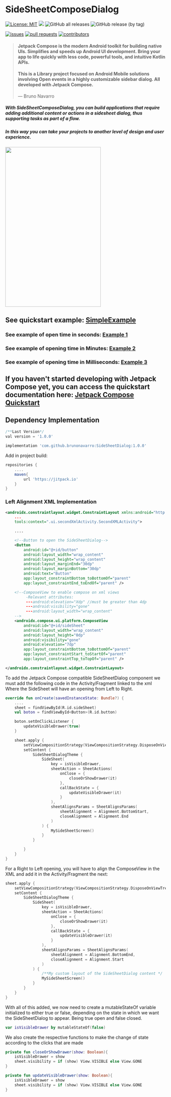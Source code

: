 # SideSheetComposeDialog

[![License: MIT](https://img.shields.io/badge/License-MIT-yellow.svg)](https://opensource.org/licenses/MIT)
[![](https://jitpack.io/v/brunonavarro/SideSheetComposeDialog.svg)](https://jitpack.io/#brunonavarro/SideSheetComposeDialog)
![GitHub all releases](https://img.shields.io/github/downloads/brunonavarro/SideSheetComposeDialog/total)
![GitHub release (by tag)](https://img.shields.io/github/downloads/brunonavarro/SideSheetComposeDialog/1.0.0/total)


[![issues](https://img.shields.io/github/issues/brunonavarro/SideSheetComposeDialog?style=for-the-badge)](https://github.com/brunonavarro/SideSheetComposeDialog/issues)
[![pull requests](https://img.shields.io/github/issues-pr/brunonavarro/SideSheetComposeDialog?style=for-the-badge)](https://github.com/brunonavarro/SideSheetComposeDialog/pulls)
[![contributors](https://img.shields.io/github/contributors/brunonavarro/SideSheetComposeDialog?style=for-the-badge)](https://github.com/brunonavarro/SideSheetComposeDialog/graphs/contributors)

> #### Jetpack Compose is the modern Android toolkit for building native UIs. Simplifies and speeds up Android UI development. Bring your app to life quickly with less code, powerful tools, and intuitive Kotlin APIs.
> #### This is a Library project focused on Android Mobile solutions involving Open events in a highly customizable sidebar dialog. All developed with Jetpack Compose.
> — Bruno Navarro

##### With SideSheetComposeDialog, you can build applications that require adding additional content or actions in a sidesheet dialog, thus supporting tasks as part of a flow.
##### In this way you can take your projects to another level of design and user experience.


<img src="https://github.com/brunonavarro/SideSheetDialog/blob/main/SideSheetDialogCompose.jpeg" width="300" height="500" />


## See quickstart example: [SimpleExample](https://github.com/brunonavarro/SideSheetComposeDialog/blob/main/app/src/main/java/com/bruno/daniel/navarro/nunez/sidesheetdialog/MainActivity.kt)

### See example of open time in seconds: [Example 1](https://github.com/brunonavarro/SideSheetComposeDialog/blob/main/app/src/main/java/com/bruno/daniel/navarro/nunez/sidesheetdialog/MainActivity.kt)
### See example of opening time in Minutes: [Example 2](https://github.com/brunonavarro/SideSheetComposeDialog/blob/example2/app/src/main/java/com/bruno/daniel/navarro/nunez/sidesheetdialog/MainActivity.kt)
### See example of opening time in Milliseconds: [Example 3](https://github.com/brunonavarro/SideSheetComposeDialog/blob/example3/app/src/main/java/com/bruno/daniel/navarro/nunez/sidesheetdialog/MainActivity.kt)


## If you haven't started developing with Jetpack Compose yet, you can access the quickstart documentation here: [Jetpack Compose Quickstart](https://developer.android.com/jetpack/compose/setup?hl=es-419)


## Dependency Implementation
```gradle
/**Last Version*/
val version = '1.0.0'
```
```gradle
implementation 'com.github.brunonavarro:SideSheetDialog:1.0.0'
```
Add in project build:
```gradle
repositories {
    ....
    maven{
        url 'https://jitpack.io'
    }
}
```

### Left Alignment XML Implementation
```xml
<androidx.constraintlayout.widget.ConstraintLayout xmlns:android="http://schemas.android.com/apk/res/android"
    ...
    tools:context=".ui.secondXmlActivity.SecondXMLActivity">

    ....

    <!--Button to open the SideSheetDialog-->
    <Button
        android:id="@+id/button"
        android:layout_width="wrap_content"
        android:layout_height="wrap_content"
        android:layout_marginEnd="30dp"
        android:layout_marginBottom="30dp"
        android:text="Button"
        app:layout_constraintBottom_toBottomOf="parent"
        app:layout_constraintEnd_toEndOf="parent" />

    <!--ComposeView to enable compose on xml views
         -Relevant attributes:
         ---android:elevation="Xdp" //must be greater than 4dp
         ---android:visibility="gone"
         ---android:layout_width="wrap_content"
    -->
    <androidx.compose.ui.platform.ComposeView
        android:id="@+id/sideSheet"
        android:layout_width="wrap_content"
        android:layout_height="0dp"
        android:visibility="gone"
        android:elevation="7dp"
        app:layout_constraintBottom_toBottomOf="parent"
        app:layout_constraintStart_toStartOf="parent"
        app:layout_constraintTop_toTopOf="parent" />

</androidx.constraintlayout.widget.ConstraintLayout>
```
To add the Jetpack Compose compatible SideSheetDialog component
we must add the following code in the Activity/Fragment linked to the xml
Where the SideSheet will have an opening from Left to Right.

```kotlin
override fun onCreate(savedInstanceState: Bundle?) {
    ....
    sheet = findViewById(R.id.sideSheet)
    val boton = findViewById<Button>(R.id.button)

    boton.setOnClickListener {
        updateVisibleDrawer(true)
    }

    sheet.apply {
        setViewCompositionStrategy(ViewCompositionStrategy.DisposeOnViewTreeLifecycleDestroyed)
        setContent {
            SideSheetDialogTheme {
                SideSheet(
                    key = isVisibleDrawer,
                    sheetAction = SheetActions(
                        onClose = {
                            closeOrShowDrawer(it)
                        },
                        callBackState = {
                            updateVisibleDrawer(it)
                        }
                    ),
                    sheetAlignsParams = SheetAlignsParams(
                        sheetAlignment = Alignment.BottomStart,
                        closeAlignment = Alignment.End
                    )
                ) {
                    MySideSheetScreen()
                }
            }

        }
    }
}
```
For a Right to Left opening, you will have to align the ComposeView in the XML and add it in the Activity/Fragment
the next:
```kotlin
sheet.apply {
    setViewCompositionStrategy(ViewCompositionStrategy.DisposeOnViewTreeLifecycleDestroyed)
    setContent {
        SideSheetDialogTheme {
            SideSheet(
                key = isVisibleDrawer,
                sheetAction = SheetActions(
                    onClose = {
                        closeOrShowDrawer(it)
                    },
                    callBackState = {
                        updateVisibleDrawer(it)
                    }
                ),
                sheetAlignsParams = SheetAlignsParams(
                    sheetAlignment = Alignment.BottomEnd,
                    closeAlignment = Alignment.Start
                )
            ) {
                /**My custom layout of the SideSheetDialog content */
                MySideSheetScreen()
            }
        }
    }
}
```
With all of this added, we now need to create a mutableStateOf variable initialized to either true or false, depending on the state
in which we want the SideSheetDialog to appear. Being true open and false closed.
```kotlin  
var isVisibleDrawer by mutableStateOf(false)
```
We also create the respective functions to make the change of state according to the clicks that are made

```kotlin
private fun closeOrShowDrawer(show: Boolean){
    isVisibleDrawer = show
    sheet.visibility = if (show) View.VISIBLE else View.GONE
}

private fun updateVisibleDrawer(show: Boolean){
    isVisibleDrawer = show
    sheet.visibility = if (show) View.VISIBLE else View.GONE
}
```

